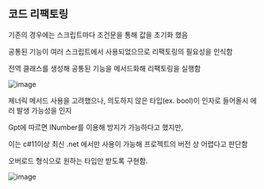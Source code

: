 ## 코드 리팩토링

기존의 경우에는 스크립트마다 조건문을 통해 값을 초기화 했음

공통된 기능이 여러 스크립트에서 사용되었으므로 리팩토링의 필요성을 인식함

전역 클래스를 생성해 공통된 기능을 메서드화해 리팩토링을 실행함

![image](https://github.com/user-attachments/assets/77dd0d50-6818-4cbb-a3bf-7bce0e2375fd)


제너릭 메서드 사용을 고려했으나, 의도하지 않은 타입(ex. bool)이 인자로 들어올시 에러 발생 가능성을 인지

Gpt에 따르면 INumber<T>를 이용해 방지가 가능하다고 했지만,

이는 c#11이상 최신 .net 에서만 사용이 가능해 프로젝트의 버전 상 어렵다고 판단함

오버로드 형식으로 원하는 타입만 받도록 구현함.

![image](https://github.com/user-attachments/assets/263f8225-0a0e-4315-8755-c897433ff95c)
